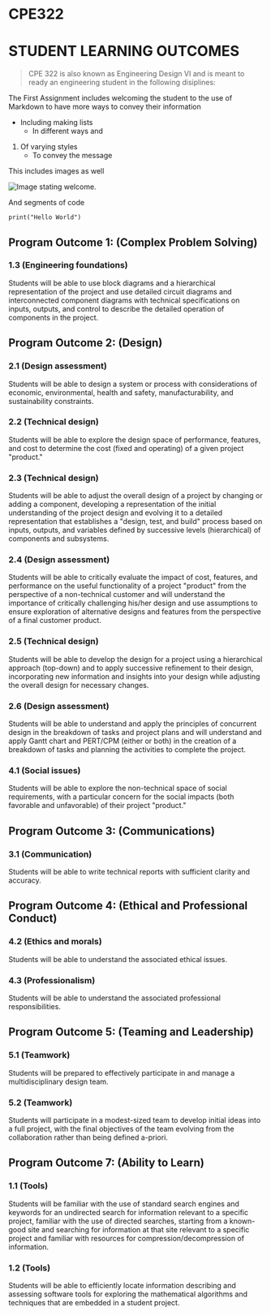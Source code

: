 # CPE322
# STUDENT LEARNING OUTCOMES

> CPE 322 is also known as Engineering Design VI and is meant to ready an engineering student in the following disiplines:

The First Assignment includes welcoming the student to the use of Markdown to have more ways to convey their information
- Including making lists
  -  In different ways and
1. Of varying styles
   - To convey the message

This includes images as well 

![Image stating welcome.](https://i.pinimg.com/originals/a9/e3/ec/a9e3ec800f31333fe3cdcf48b46a676c.gif)

And segments of code
```
print("Hello World")
```

## Program Outcome 1: (Complex Problem Solving)

### 1.3 (Engineering foundations) 
Students will be able to use block diagrams and a hierarchical representation of the project and use detailed circuit diagrams and interconnected component diagrams with technical specifications on inputs, outputs, and control to describe the detailed operation of components in the project.

## Program Outcome 2: (Design)

### 2.1 (Design assessment) 
Students will be able to design a system or process with considerations of economic, environmental, health and safety, manufacturability, and sustainability constraints.

### 2.2 (Technical design) 
Students will be able to explore the design space of performance, features, and cost to determine the cost (fixed and operating) of a given project "product."

### 2.3 (Technical design)
Students will be able to adjust the overall design of a project by changing or adding a component, developing a representation of the initial understanding of the project design and evolving it to a detailed representation that establishes a "design, test, and build" process based on inputs, outputs, and variables defined by successive levels (hierarchical) of components and subsystems.

### 2.4 (Design assessment) 
Students will be able to critically evaluate the impact of cost, features, and performance on the useful functionality of a project "product" from the perspective of a non-technical customer and will understand the importance of critically challenging his/her design and use assumptions to ensure exploration of alternative designs and features from the perspective of a final customer product.

### 2.5 (Technical design)
Students will be able to develop the design for a project using a hierarchical approach (top-down) and to apply successive refinement to their design, incorporating new information and insights into your design while adjusting the overall design for necessary changes.

### 2.6 (Design assessment) 
Students will be able to understand and apply the principles of concurrent design in the breakdown of tasks and project plans and will understand and apply Gantt chart and PERT/CPM (either or both) in the creation of a breakdown of tasks and planning the activities to complete the project.

### 4.1 (Social issues) 
Students will be able to explore the non-technical space of social requirements, with a particular concern for the social impacts (both favorable and unfavorable) of their project "product."

## Program Outcome 3: (Communications)

### 3.1 (Communication) 
Students will be able to write technical reports with sufficient clarity and accuracy.

## Program Outcome 4: (Ethical and Professional Conduct)

### 4.2 (Ethics and morals) 
Students will be able to understand the associated ethical issues.

### 4.3 (Professionalism) 
Students will be able to understand the associated professional responsibilities.

## Program Outcome 5: (Teaming and Leadership)

### 5.1 (Teamwork) 
Students will be prepared to effectively participate in and manage a multidisciplinary design team.

### 5.2 (Teamwork) 
Students will participate in a modest-sized team to develop initial ideas into a full project, with the final objectives of the team evolving from the collaboration rather than being defined a-priori.

## Program Outcome 7: (Ability to Learn)

### 1.1 (Tools)
Students will be familiar with the use of standard search engines and keywords for an undirected search for information relevant to a specific project, familiar with the use of directed searches, starting from a known-good site and searching for information at that site relevant to a specific project and familiar with resources for compression/decompression of information.

### 1.2 (Tools)
Students will be able to efficiently locate information describing and assessing software tools for exploring the mathematical algorithms and techniques that are embedded in a student project.

 
